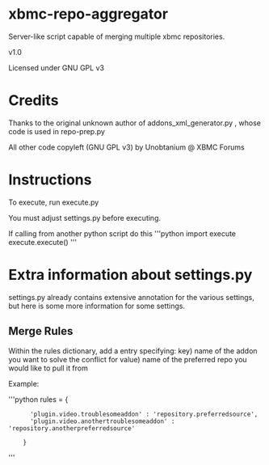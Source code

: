xbmc-repo-aggregator
====================

Server-like script capable of merging multiple xbmc repositories.

v1.0

Licensed under GNU GPL v3


Credits
=======

Thanks to the original unknown author of addons_xml_generator.py , whose code is used in repo-prep.py

All other code copyleft (GNU GPL v3) by Unobtanium @ XBMC Forums


Instructions
============

To execute, run execute.py

You must adjust settings.py before executing.

If calling from another python script do this
'''python
import execute
execute.execute()
'''



Extra information about settings.py
===================================

settings.py already contains extensive annotation for the various settings, but here is some more information for some settings.

Merge Rules
-----------

Within the rules dictionary, add a entry specifying:
key) name of the addon you want to solve the conflict for
value) name of the preferred repo you would like to pull it from

Example:

'''python
rules = {
    
          'plugin.video.troublesomeaddon' : 'repository.preferredsource',
          'plugin.video.anothertroublesomeaddon' : 'repository.anotherpreferredsource'

        }
'''